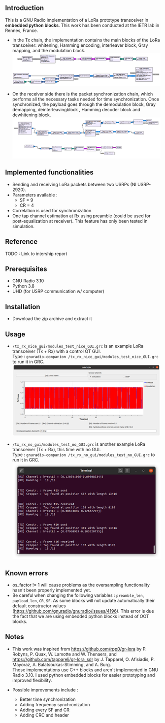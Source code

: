 ## Introduction

This is a GNU Radio implementation of a LoRa prototype transceiver in __embedded python blocks__.
This work has been conducted at the IETR lab in Rennes, France.

* In the Tx chain, the implementation contains the main blocks of the LoRa transceiver: whitening, Hamming encoding, interleaver block, Gray mapping, and the modulation block. 
![Tx](./screenshots/TX.png)

* On the receiver side there is the packet synchronization chain, which performs all the necessary tasks needed for time synchronization. Once synchronized, the payload goes through the demodulation block, Gray demapping, deinterleavingblock , Hamming decoder block and dewhitening block. 
![Rx](./screenshots/RX.png)

## Implemented functionalities

* Sending and receiving LoRa packets between two USRPs (NI USRP-2920).
* Parameters available :
    - SF = 9
    - CR = 4
* Correlation is used for synchronization.
* One tap channel estimation at Rx using preamble (could be used for post-equalization at receiver). This feature has only been tested in simulation.

## Reference

TODO : Link to intership report

## Prerequisites

* GNU Radio 3.10 
* Python 3.8
* UHD (for USRP communication w/ computer)

## Installation

* Download the zip archive and extract it

## Usage

* ``/tx_rx_nice_gui/modules_test_nice_GUI.grc`` is an example LoRa transceiver (Tx + Rx) with a control QT GUI.  
Type : ``gnuradio-companion /tx_rx_nice_gui/modules_test_nice_GUI.grc`` to run it in GRC.
![gui](./screenshots/gui.png)

* ``/tx_rx_no_gui/modules_test_no_GUI.grc`` is another example LoRa transceiver (Tx + Rx), this time with no GUI.   
Type : ``gnuradio-companion /tx_rx_no_gui/modules_test_no_GUI.grc`` to run it in GRC.
![gui](./screenshots/no_gui.png)

## Known errors
* os_factor != 1 will cause problems as the oversampling functionality hasn't been properly implemented yet.
* Be careful when changing the following variables : ``preamble_len``, ``payload_len``, ``CR``, ``SF``. As some blocks will not update automatically their default constructor values (https://github.com/gnuradio/gnuradio/issues/4196). This error is due the fact that we are using embedded python blocks instead of OOT blocks.

## Notes

* This work was inspired from https://github.com/rpp0/gr-lora by P. Robyns, P. Quax, W. Lamotte and W. Thenaers, and https://github.com/tapparelj/gr-lora_sdr by J. Tapparel, O. Afisiadis, P. Mayoraz, A. Balatsoukas-Stimming, and A. Burg.  
Those implementations use C++ blocks and aren't implemented in GNU Radio 3.10.
I used python embedded blocks for easier prototyping and improved flexibility.

* Possible improvements include :
    - Better time synchronization
    - Adding frequency synchronization
    - Adding every SF and CR
    - Adding CRC and header